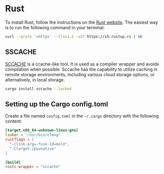 # Rust

To install Rust, follow the instructions on the [Rust website](https://www.rust-lang.org/tools/install). The easiest way is to run the following command in your terminal:

```bash
curl --proto '=https' --tlsv1.2 -sSf https://sh.rustup.rs | sh
```

## SSCACHE

[SCCACHE](https://github.com/mozilla/sccache) is a ccache-like tool. It is used as a compiler wrapper and avoids compilation when possible. Sccache has the capability to utilize caching in remote storage environments, including various cloud storage options, or alternatively, in local storage. 

```bash
cargo install sccache --locked
```

## Setting up the Cargo config.toml

Create a file named `config.toml` in the `~/.cargo` directory with the following content:

```toml
[target.x86_64-unknown-linux-gnu]
linker = "/usr/bin/clang"
rustflags = [
  "-Clink-arg=-fuse-ld=mold",
  "-Ctarget-cpu=native"
]

[build]
rustc-wrapper = "sccache"
```
